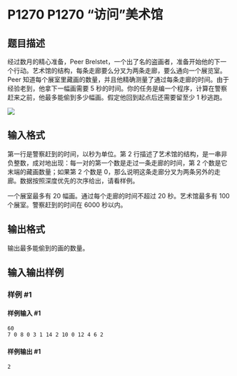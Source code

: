 # P1270 P1270 “访问”美术馆

## 题目描述

经过数月的精心准备，Peer Brelstet，一个出了名的盗画者，准备开始他的下一个行动。艺术馆的结构，每条走廊要么分叉为两条走廊，要么通向一个展览室。Peer 知道每个展室里藏画的数量，并且他精确测量了通过每条走廊的时间。由于经验老到，他拿下一幅画需要 $5$ 秒的时间。你的任务是编一个程序，计算在警察赶来之前，他最多能偷到多少幅画。假定他回到起点后还需要留至少 $1$ 秒逃跑。

![](https://cdn.luogu.com.cn/upload/image_hosting/7kbyjwgy.png)


## 输入格式

第一行是警察赶到的时间，以秒为单位。第 $2$ 行描述了艺术馆的结构，是一串非负整数，成对地出现：每一对的第一个数是走过一条走廊的时间，第 $2$ 个数是它末端的藏画数量；如果第 $2$ 个数是 $0$，那么说明这条走廊分叉为两条另外的走廊。数据按照深度优先的次序给出，请看样例。

一个展室最多有 $20$ 幅画。通过每个走廊的时间不超过 $20$ 秒。艺术馆最多有 $100$ 个展室。警察赶到的时间在 $6000$ 秒以内。

## 输出格式

输出最多能偷到的画的数量。


## 输入输出样例

### 样例 #1

#### 样例输入 #1

```
60
7 0 8 0 3 1 14 2 10 0 12 4 6 2
```

#### 样例输出 #1

```
2
```
